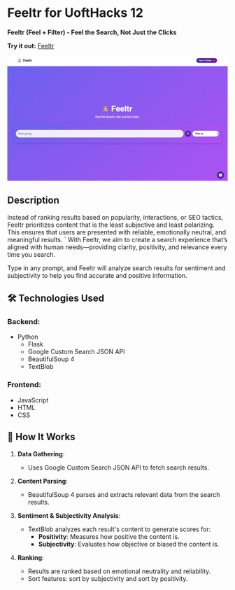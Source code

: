 # Feeltr for UoftHacks 12
**Feeltr (Feel + Filter) - Feel the Search, Not Just the Clicks**  

**Try it out:** [Feeltr](https://feeltr.onrender.com/static/index.html)

![Feeltr.png](https://raw.githubusercontent.com/carolwangg/uofthacks/033cfdc19527250a3a061ee00885426001d96c99/flask_app/static/images/Feeltr.png)


## Description
Instead of ranking results based on popularity, interactions, or SEO tactics, Feeltr prioritizes content that is the least subjective and least polarizing. This ensures that users are presented with reliable, emotionally neutral, and meaningful results.
`
With Feeltr, we aim to create a search experience that’s aligned with human needs—providing clarity, positivity, and relevance every time you search.

Type in any prompt, and Feeltr will analyze search results for sentiment and subjectivity to help you find accurate and positive information.  
## 🛠️ Technologies Used  
### Backend:  
- Python  
  - Flask  
  - Google Custom Search JSON API  
  - BeautifulSoup 4  
  - TextBlob  

### Frontend:  
- JavaScript  
- HTML  
- CSS

## 🚀 How It Works  
1. **Data Gathering**:  
   - Uses Google Custom Search JSON API to fetch search results.  

2. **Content Parsing**:  
   - BeautifulSoup 4 parses and extracts relevant data from the search results.  

3. **Sentiment & Subjectivity Analysis**:  
   - TextBlob analyzes each result's content to generate scores for:  
     - **Positivity**: Measures how positive the content is.  
     - **Subjectivity**: Evaluates how objective or biased the content is.  

4. **Ranking**:  
   - Results are ranked based on emotional neutrality and reliability.
   - Sort features: sort by subjectivity and sort by positivity.  
